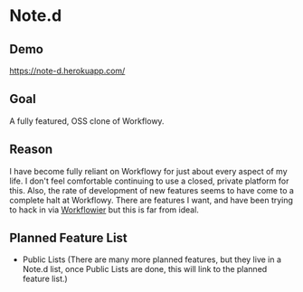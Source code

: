 # Note.d

## Demo

https://note-d.herokuapp.com/

## Goal

A fully featured, OSS clone of Workflowy.

## Reason

I have become fully reliant on Workflowy for just about every aspect of my life. I don't feel comfortable continuing to use a closed, private platform for this. Also, the rate of development of new features seems to have come to a complete halt at Workflowy. There are features I want, and have been trying to hack in via [Workflowier](http://workflowier.com/) but this is far from ideal.

## Planned Feature List

* Public Lists (There are many more planned features, but they live in a Note.d list, once Public Lists are done, this will link to the planned feature list.)
